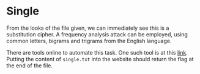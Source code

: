 # Single

From the looks of the file given, we can immediately see this is a substitution cipher. A frequency analysis attack can be employed, using common letters, bigrams and trigrams from the English language.

There are tools online to automate this task. One such tool is at this [link](https://www.guballa.de/substitution-solver). Putting the content of `single.txt` into the website should return the flag at the end of the file.


